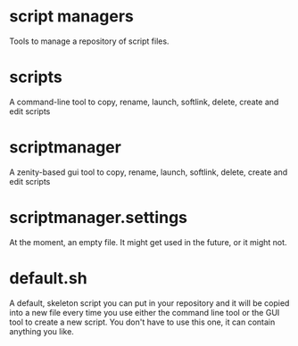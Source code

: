 # script managers
Tools to manage a repository of script files.

# scripts
A command-line tool to copy, rename, launch, softlink, delete, create and edit scripts

# scriptmanager
A zenity-based gui tool to copy, rename, launch, softlink, delete, create and edit scripts

# scriptmanager.settings
At the moment, an empty file. It might get used in the future, or it might not.

# default.sh
A default, skeleton script you can put in your repository and it will be copied into a new file every time you use either the command line tool or the GUI tool to create a new script. You don't have to use this one, it can contain anything you like. 

